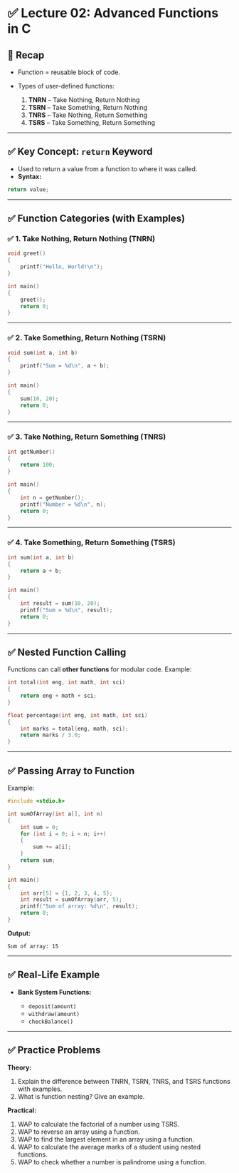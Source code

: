

# ✅ **Lecture 02: Advanced Functions in C**



## **📌 Recap**

* Function = reusable block of code.
* Types of user-defined functions:

  1. **TNRN** – Take Nothing, Return Nothing
  2. **TSRN** – Take Something, Return Nothing
  3. **TNRS** – Take Nothing, Return Something
  4. **TSRS** – Take Something, Return Something

---

## ✅ **Key Concept: `return` Keyword**

* Used to return a value from a function to where it was called.
* **Syntax:**

```c
return value;
```

---

## ✅ **Function Categories (with Examples)**

### ✅ 1. **Take Nothing, Return Nothing (TNRN)**

```c
void greet()
{
    printf("Hello, World!\n");
}

int main()
{
    greet();
    return 0;
}
```

---

### ✅ 2. **Take Something, Return Nothing (TSRN)**

```c
void sum(int a, int b)
{
    printf("Sum = %d\n", a + b);
}

int main()
{
    sum(10, 20);
    return 0;
}
```

---

### ✅ 3. **Take Nothing, Return Something (TNRS)**

```c
int getNumber()
{
    return 100;
}

int main()
{
    int n = getNumber();
    printf("Number = %d\n", n);
    return 0;
}
```

---

### ✅ 4. **Take Something, Return Something (TSRS)**

```c
int sum(int a, int b)
{
    return a + b;
}

int main()
{
    int result = sum(10, 20);
    printf("Sum = %d\n", result);
    return 0;
}
```

---

## ✅ **Nested Function Calling**

Functions can call **other functions** for modular code.
Example:

```c
int total(int eng, int math, int sci)
{
    return eng + math + sci;
}

float percentage(int eng, int math, int sci)
{
    int marks = total(eng, math, sci);
    return marks / 3.0;
}
```

---

## ✅ **Passing Array to Function**

Example:

```c
#include <stdio.h>

int sumOfArray(int a[], int n)
{
    int sum = 0;
    for (int i = 0; i < n; i++)
    {
        sum += a[i];
    }
    return sum;
}

int main()
{
    int arr[5] = {1, 2, 3, 4, 5};
    int result = sumOfArray(arr, 5);
    printf("Sum of array: %d\n", result);
    return 0;
}
```

**Output:**

```
Sum of array: 15
```

---

## ✅ **Real-Life Example**

* **Bank System Functions:**

  * `deposit(amount)`
  * `withdraw(amount)`
  * `checkBalance()`

---

## ✅ **Practice Problems**

**Theory:**

1. Explain the difference between TNRN, TSRN, TNRS, and TSRS functions with examples.
2. What is function nesting? Give an example.

**Practical:**

1. WAP to calculate the factorial of a number using TSRS.
2. WAP to reverse an array using a function.
3. WAP to find the largest element in an array using a function.
4. WAP to calculate the average marks of a student using nested functions.
5. WAP to check whether a number is palindrome using a function.
